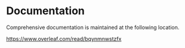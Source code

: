 # Documentation

Comprehensive documentation is maintained at the following location.

https://www.overleaf.com/read/bqynmnwstzfx
